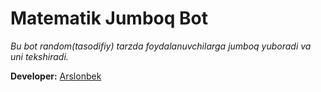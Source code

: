 # Matematik Jumboq Bot

_Bu bot random(tasodifiy) tarzda foydalanuvchilarga jumboq yuboradi va uni  tekshiradi._


**Developer:** [Arslonbek]('https://t.me/LiderBoy')
